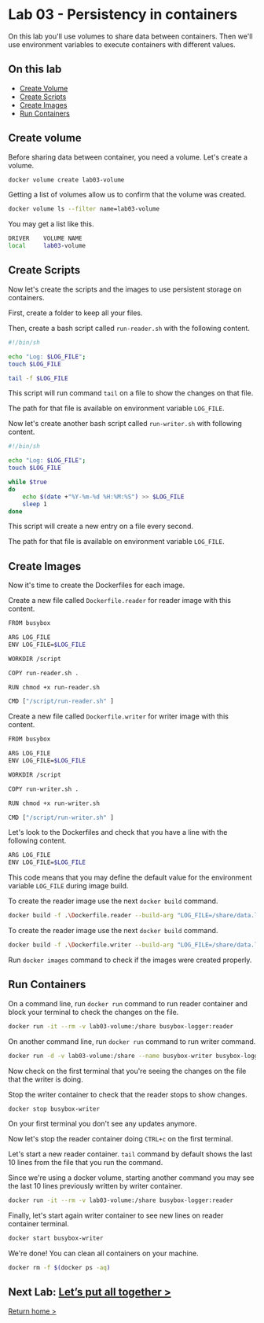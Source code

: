 # Lab 03 - Persistency in containers

On this lab you'll use volumes to share data between containers.
Then we'll use environment variables to execute containers with different values.

## On this lab

- [Create Volume](lab03.md#create-volume)
- [Create Scripts](lab03.md#create-scripts)
- [Create Images](lab03.md#create-images)
- [Run Containers](lab03.md#run-containers)

## Create volume

Before sharing data between container, you need a volume. Let's create a volume.

```bash
docker volume create lab03-volume
```

Getting a list of volumes allow us to confirm that the volume was created.

```bash
docker volume ls --filter name=lab03-volume
```

You may get a list like this.

```bash
DRIVER    VOLUME NAME
local     lab03-volume
```

## Create Scripts

Now let's create the scripts and the images to use persistent storage on containers.

First, create a folder to keep all your files.

Then, create a bash script called `run-reader.sh` with the following content.

```bash
#!/bin/sh

echo "Log: $LOG_FILE";
touch $LOG_FILE

tail -f $LOG_FILE
```

This script will run command `tail` on a file to show the changes on that file.

The path for that file is available on environment variable `LOG_FILE`.

Now let's create another bash script called `run-writer.sh` with following content.

```bash
#!/bin/sh

echo "Log: $LOG_FILE";
touch $LOG_FILE

while $true
do 
    echo $(date +"%Y-%m-%d %H:%M:%S") >> $LOG_FILE
    sleep 1
done
```

This script will create a new entry on a file every second.

The path for that file is available on environment variable `LOG_FILE`.

## Create Images

Now it's time to create the Dockerfiles for each image.

Create a new file called `Dockerfile.reader` for reader image with this content.

```bash
FROM busybox

ARG LOG_FILE
ENV LOG_FILE=$LOG_FILE

WORKDIR /script

COPY run-reader.sh .

RUN chmod +x run-reader.sh

CMD ["/script/run-reader.sh" ]
```

Create a new file called `Dockerfile.writer` for writer image with this content.

```bash
FROM busybox

ARG LOG_FILE
ENV LOG_FILE=$LOG_FILE

WORKDIR /script

COPY run-writer.sh .

RUN chmod +x run-writer.sh

CMD ["/script/run-writer.sh" ]
```

Let's look to the Dockerfiles and check that you have a line with the following content.

```bash
ARG LOG_FILE
ENV LOG_FILE=$LOG_FILE
```

This code means that you may define the default value for the environment variable `LOG_FILE` during image build.

To create the reader image use the next `docker build` command.

```bash
docker build -f .\Dockerfile.reader --build-arg "LOG_FILE=/share/data.log" -t busybox-logger:reader .
```

To create the reader image use the next `docker build` command.

```bash
docker build -f .\Dockerfile.writer --build-arg "LOG_FILE=/share/data.log" -t busybox-logger:writer .
```

Run `docker images` command to check if the images were created properly.

## Run Containers

On a command line, run `docker run` command to run reader container and block your terminal to check the changes on the file.

```bash
docker run -it --rm -v lab03-volume:/share busybox-logger:reader
```

On another command line, run `docker run` command to run writer command.

```bash
docker run -d -v lab03-volume:/share --name busybox-writer busybox-logger:writer
```

Now check on the first terminal that you're seeing the changes on the file that the writer is doing.

Stop the writer container to check that the reader stops to show changes.

```bash
docker stop busybox-writer
```

On your first terminal you don't see any updates anymore.

Now let's stop the reader container doing `CTRL+c` on the first terminal.

Let's start a new reader container. `tail` command by default shows the last 10 lines from the file that you run the command.

Since we're using a docker volume, starting another command you may see the last 10 lines previously written by writer container.

```bash
docker run -it --rm -v lab03-volume:/share busybox-logger:reader
```

Finally, let's start again writer container to see new lines on reader container terminal.

```bash
docker start busybox-writer
```

We're done! You can clean all containers on your machine.

```bash
docker rm -f $(docker ps -aq)
```

## Next Lab: [Let’s put all together >](lab04.md)

[Return home >](../README.md#labs)
